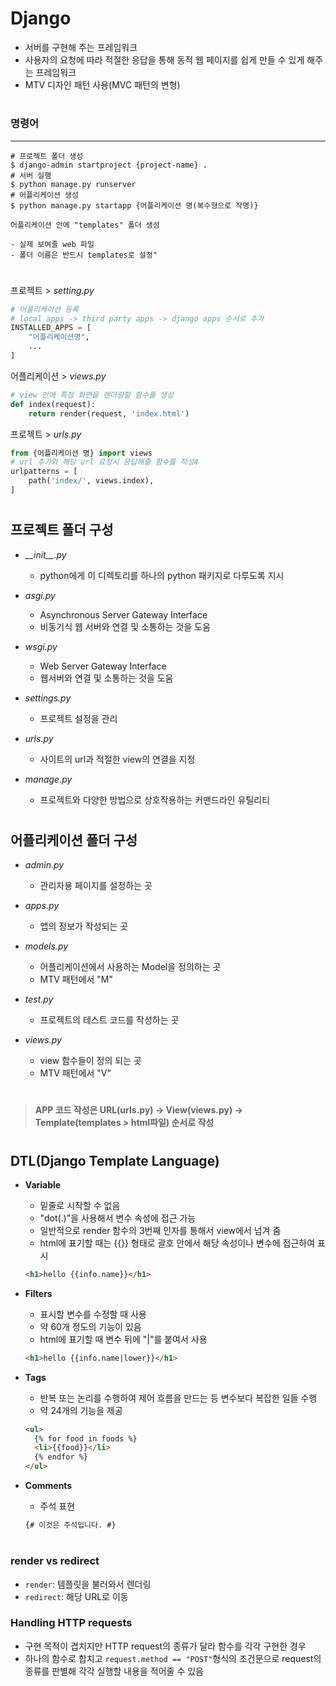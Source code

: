 # Django

- 서버를 구현해 주는 프레임워크
- 사용자의 요청에 따라 적절한 응답을 통해 동적 웹 페이지를 쉽게 만들 수 있게 해주는 프레임워크
- MTV 디자인 패턴 사용(MVC 패턴의 변형)

#

### 명령어

---

```
# 프로젝트 폴더 생성
$ django-admin startproject {project-name} .
# 서버 실행
$ python manage.py runserver
# 어플리케이션 생성
$ python manage.py startapp {어플리케이션 명(복수형으로 작명)}
```

```
어플리케이션 안에 "templates" 폴더 생성

- 실제 보여줄 web 파일
- 폴더 이름은 반드시 templates로 설정"
```

#

프로젝트 > _setting.py_

```python
# 어플리케이션 등록
# local apps -> third party apps -> django apps 순서로 추가
INSTALLED_APPS = [
	"어플리케이션명",
	...
]
```

어플리케이션 > _views.py_

```python
# view 안에 특정 화면을 렌더링할 함수를 생성
def index(request):
	return render(request, 'index.html')
```

프로젝트 > _urls.py_

```python
from {어플리케이션 명} import views
# url 추가와 해당 url 요청시 응답해줄 함수를 작성4
urlpatterns = [
	path('index/', views.index),
]
```

#

## 프로젝트 폴더 구성

- _\_\_init\_\_.py_

  - python에게 이 디렉토리를 하나의 python 패키지로 다루도록 지시

- _asgi.py_

  - Asynchronous Server Gateway Interface
  - 비동기식 웹 서버와 연결 및 소통하는 것을 도움

- _wsgi.py_

  - Web Server Gateway Interface
  - 웹서버와 연결 및 소통하는 것을 도움

- _settings.py_

  - 프로젝트 설정을 관리

- _urls.py_

  - 사이트의 url과 적절한 view의 연결을 지정

- _manage.py_
  - 프로젝트와 다양한 방법으로 상호작용하는 커맨드라인 유틸리티

#

## 어플리케이션 폴더 구성

- _admin.py_

  - 관리자용 페이지를 설정하는 곳

- _apps.py_

  - 앱의 정보가 작성되는 곳

- _models.py_

  - 어플리케이션에서 사용하는 Model을 정의하는 곳
  - MTV 패턴에서 "M"

- _test.py_

  - 프로젝트의 테스트 코드를 작성하는 곳

- _views.py_

  - view 함수들이 정의 되는 곳
  - MTV 패턴에서 "V"

#

> **APP 코드 작성은 URL(urls.py) -> View(views.py) -> Template(templates > html파일) 순서로 작성**

#

## DTL(Django Template Language)

- **Variable**

  - 밑줄로 시작할 수 없음
  - "dot(.)"을 사용해서 변수 속성에 접근 가능
  - 일반적으로 render 함수의 3번째 인자를 통해서 view에서 넘겨 줌
  - html에 표기할 때는 {{}} 형태로 괄호 안에서 해당 속성이나 변수에 접근하여 표시

  ```html
  <h1>hello {{info.name}}</h1>
  ```

- **Filters**

  - 표시할 변수를 수정할 때 사용
  - 약 60개 정도의 기능이 있음
  - html에 표기할 때 변수 뒤에 "|"를 붙여서 사용

  ```html
  <h1>hello {{info.name|lower}}</h1>
  ```

- **Tags**

  - 반복 또는 논리를 수행하여 제어 흐름을 만드는 등 변수보다 복잡한 일들 수행
  - 약 24개의 기능을 제공

  ```html
  <ul>
    {% for food in foods %}
    <li>{{food}}</li>
    {% endfor %}
  </ul>
  ```

- **Comments**
  - 주석 표현
  ```html
  {# 이것은 주석입니다. #}
  ```

#

### render vs redirect

- `render`: 템플릿을 불러와서 렌더링
- `redirect`: 해당 URL로 이동

### Handling HTTP requests

- 구현 목적이 겹치지만 HTTP request의 종류가 달라 함수를 각각 구현한 경우
- 하나의 함수로 합치고 `request.method == "POST"`형식의 조건문으로 request의 종류를 판별해 각각 실행할 내용을 적어줄 수 있음
